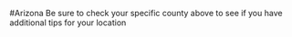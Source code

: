 #Arizona
 Be sure to check your specific county above to see if you have additional tips for your location
